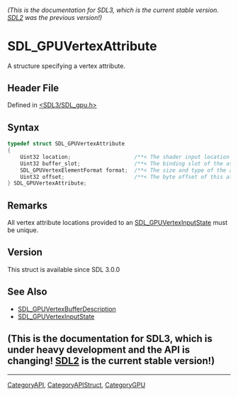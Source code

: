 ###### (This is the documentation for SDL3, which is the current stable version. [SDL2](https://wiki.libsdl.org/SDL2/) was the previous version!)
# SDL_GPUVertexAttribute

A structure specifying a vertex attribute.

## Header File

Defined in [<SDL3/SDL_gpu.h>](https://github.com/libsdl-org/SDL/blob/main/include/SDL3/SDL_gpu.h)

## Syntax

```c
typedef struct SDL_GPUVertexAttribute
{
    Uint32 location;                    /**< The shader input location index. */
    Uint32 buffer_slot;                 /**< The binding slot of the associated vertex buffer. */
    SDL_GPUVertexElementFormat format;  /**< The size and type of the attribute data. */
    Uint32 offset;                      /**< The byte offset of this attribute relative to the start of the vertex element. */
} SDL_GPUVertexAttribute;
```

## Remarks

All vertex attribute locations provided to an
[SDL_GPUVertexInputState](SDL_GPUVertexInputState) must be unique.

## Version

This struct is available since SDL 3.0.0

## See Also

- [SDL_GPUVertexBufferDescription](SDL_GPUVertexBufferDescription)
- [SDL_GPUVertexInputState](SDL_GPUVertexInputState)


## (This is the documentation for SDL3, which is under heavy development and the API is changing! [SDL2](https://wiki.libsdl.org/SDL2/) is the current stable version!)



----
[CategoryAPI](CategoryAPI), [CategoryAPIStruct](CategoryAPIStruct), [CategoryGPU](CategoryGPU)

